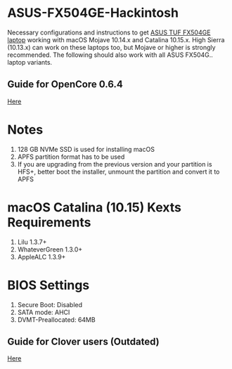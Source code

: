 # ASUS-FX504GE-Hackintosh
Necessary configurations and instructions to get [ASUS TUF FX504GE laptop](https://www.ultrabookreview.com/19725-asus-tuf-fx504ge-review/) working with macOS Mojave 10.14.x and Catalina 10.15.x. High Sierra (10.13.x) can work on these laptops too, but Mojave or higher is strongly recommended. The following should also work with all ASUS FX504G.. laptop variants.

## Guide for OpenCore 0.6.4

[Here](OpenCore/README.md)

# Notes
1. 128 GB NVMe SSD is used for installing macOS
2. APFS partition format has to be used
3. If you are upgrading from the previous version and your partition is HFS+, better boot the installer, unmount the partition and convert it to APFS

# macOS Catalina (10.15) Kexts Requirements
1. Lilu 1.3.7+
2. WhateverGreen 1.3.0+
3. AppleALC 1.3.9+

# BIOS Settings
1. Secure Boot: Disabled
2. SATA mode: AHCI
3. DVMT-Preallocated: 64MB

## Guide for Clover users (Outdated)

[Here](Clover/README.md)
